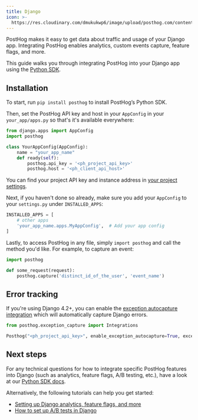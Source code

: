 ```yaml
---
title: Django
icon: >-
  https://res.cloudinary.com/dmukukwp6/image/upload/posthog.com/contents/docs/integrate/frameworks/django.svg
---
```


PostHog makes it easy to get data about traffic and usage of your Django app. Integrating PostHog enables analytics, custom events capture, feature flags, and more.

This guide walks you through integrating PostHog into your Django app using the [Python SDK](/docs/libraries/python).

## Installation

To start, run `pip install posthog` to install PostHog’s Python SDK.

Then, set the PostHog API key and host in your `AppConfig` in your `your_app/apps.py` so that's it's available everywhere:

```python file=your_app/apps.py
from django.apps import AppConfig
import posthog

class YourAppConfig(AppConfig):
    name = "your_app_name"
    def ready(self):
        posthog.api_key = '<ph_project_api_key>'
        posthog.host = '<ph_client_api_host>'
```

You can find your project API key and instance address in [your project settings](https://us.posthog.com/project/settings). 

Next, if you haven't done so already, make sure you add your `AppConfig` to your `settings.py` under `INSTALLED_APPS`:

```python file=settings.py
INSTALLED_APPS = [
    # other apps
    'your_app_name.apps.MyAppConfig',  # Add your app config
]
```

Lastly, to access PostHog in any file, simply `import posthog` and call the method you'd like. For example, to capture an event:

```python
import posthog

def some_request(request):
    posthog.capture('distinct_id_of_the_user', 'event_name')
```

## Error tracking

If you're using Django 4.2+, you can enable the [exception autocapture integration](/docs/error-tracking/installation) which will automatically capture Django errors.

```python
from posthog.exception_capture import Integrations

Posthog("<ph_project_api_key>", enable_exception_autocapture=True, exception_autocapture_integrations = [Integrations.Django])
```

## Next steps

For any technical questions for how to integrate specific PostHog features into Django (such as analytics, feature flags, A/B testing, etc.), have a look at our [Python SDK docs](/docs/libraries/python).

Alternatively, the following tutorials can help you get started:

- [Setting up Django analytics, feature flags, and more](/tutorials/django-analytics)
- [How to set up A/B tests in Django](/tutorials/django-ab-tests)

